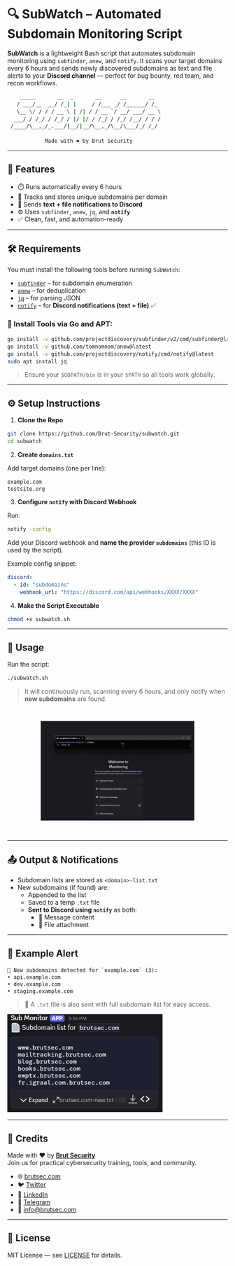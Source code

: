 # 🔍 SubWatch – Automated Subdomain Monitoring Script

**SubWatch** is a lightweight Bash script that automates subdomain monitoring using `subfinder`, `anew`, and `notify`. It scans your target domains every 6 hours and sends newly discovered subdomains as text and file alerts to your **Discord channel** — perfect for bug bounty, red team, and recon workflows.

```bash
    _____       __  _       __      __       __
   / ___/__  __/ /_| |     / /___ _/ /______/ /_
   \__ \/ / / / __ \ | /| / / __ `/ __/ ___/ __ \
  ___/ / /_/ / /_/ / |/ |/ / /_/ / /_/ /__/ / / /
 /____/\__,_/_.___/|__/|__/\__,_/\__/\___/_/ /_/

            Made with ❤️ by Brut Security
```
---

## 📌 Features

- ⏱️ Runs automatically every 6 hours
- 🧠 Tracks and stores unique subdomains per domain
- 📨 Sends **text + file notifications to Discord**
- ⚙️ Uses `subfinder`, `anew`, `jq`, and **`notify`**
- ✅ Clean, fast, and automation-ready

---

## 🛠 Requirements

You must install the following tools before running `SubWatch`:

- [`subfinder`](https://github.com/projectdiscovery/subfinder) – for subdomain enumeration  
- [`anew`](https://github.com/tomnomnom/anew) – for deduplication  
- [`jq`](https://stedolan.github.io/jq/) – for parsing JSON  
- [`notify`](https://github.com/projectdiscovery/notify) – for **Discord notifications (text + file)** ✅

### 🔧 Install Tools via Go and APT:

```bash
go install -v github.com/projectdiscovery/subfinder/v2/cmd/subfinder@latest
go install -v github.com/tomnomnom/anew@latest
go install -v github.com/projectdiscovery/notify/cmd/notify@latest
sudo apt install jq
```

> Ensure your `$GOPATH/bin` is in your `$PATH` so all tools work globally.

---

## ⚙️ Setup Instructions

1. **Clone the Repo**

```bash
git clone https://github.com/Brut-Security/subwatch.git
cd subwatch
```

2. **Create `domains.txt`**

Add target domains (one per line):

```
example.com
testsite.org
```

3. **Configure `notify` with Discord Webhook**

Run:

```bash
notify -config
```

Add your Discord webhook and **name the provider `subdomains`** (this ID is used by the script).

Example config snippet:

```yaml
discord:
  - id: "subdomains"
    webhook_url: "https://discord.com/api/webhooks/XXXX/XXXX"
```

4. **Make the Script Executable**

```bash
chmod +x subwatch.sh
```

---

## 🚀 Usage

Run the script:

```bash
./subwatch.sh
```

> It will continuously run, scanning every 6 hours, and only notify when **new subdomains** are found.

![Watch the video](poc.gif)

---

## 📤 Output & Notifications

- Subdomain lists are stored as `<domain>-list.txt`
- New subdomains (if found) are:
  - Appended to the list
  - Saved to a temp `.txt` file
  - **Sent to Discord using `notify`** as both:
    - 💬 Message content
    - 📎 File attachment

---

## 🧠 Example Alert

```
🚨 New subdomains detected for `example.com` (3):
• api.example.com
• dev.example.com
• staging.example.com
```

> 📎 A `.txt` file is also sent with full subdomain list for easy access.

![Watch the video](poc.png)

---

## 📣 Credits

Made with ❤️ by [**Brut Security**](https://brutsec.com)  
Join us for practical cybersecurity training, tools, and community.

- 🌐 [brutsec.com](https://brutsec.com)  
- 🐦 [Twitter](https://x.com/brutsecurity)  
- 💼 [LinkedIn](https://www.linkedin.com/company/brutsec/)  
- 📱 [Telegram](https://t.me/BrutSecurity)  
- 📧 info@brutsec.com

---

## 📄 License

MIT License — see [LICENSE](LICENSE) for details.  
